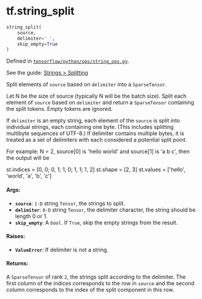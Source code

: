 <div itemscope itemtype="http://developers.google.com/ReferenceObject">
<meta itemprop="name" content="tf.string_split" />
</div>

# tf.string_split

``` python
string_split(
    source,
    delimiter=' ',
    skip_empty=True
)
```



Defined in [`tensorflow/python/ops/string_ops.py`](https://www.tensorflow.org/code/tensorflow/python/ops/string_ops.py).

See the guide: [Strings > Splitting](../../../api_guides/python/string_ops.md#Splitting)

Split elements of `source` based on `delimiter` into a `SparseTensor`.

Let N be the size of source (typically N will be the batch size). Split each
element of `source` based on `delimiter` and return a `SparseTensor`
containing the split tokens. Empty tokens are ignored.

If `delimiter` is an empty string, each element of the `source` is split
into individual strings, each containing one byte. (This includes splitting
multibyte sequences of UTF-8.) If delimiter contains multiple bytes, it is
treated as a set of delimiters with each considered a potential split point.

For example:
N = 2, source[0] is 'hello world' and source[1] is 'a b c', then the output
will be

st.indices = [0, 0;
              0, 1;
              1, 0;
              1, 1;
              1, 2]
st.shape = [2, 3]
st.values = ['hello', 'world', 'a', 'b', 'c']

#### Args:

* <b>`source`</b>: `1-D` string `Tensor`, the strings to split.
* <b>`delimiter`</b>: `0-D` string `Tensor`, the delimiter character, the string should
    be length 0 or 1.
* <b>`skip_empty`</b>: A `bool`. If `True`, skip the empty strings from the result.


#### Raises:

* <b>`ValueError`</b>: If delimiter is not a string.


#### Returns:

A `SparseTensor` of rank `2`, the strings split according to the delimiter.
The first column of the indices corresponds to the row in `source` and the
second column corresponds to the index of the split component in this row.